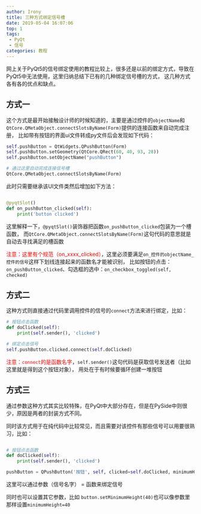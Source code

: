 ```yaml
---
author: Irony
title: 三种方式绑定信号槽
date: 2019-05-04 16:07:06
top: 1
tags: 
 - PyQt
 - 信号
categories: 教程
---
```

网上关于PyQt5的信号绑定使用的教程比较上，很多还是以前的绑定方式，导致在PyQt5中无法使用，这里归纳总结下已有的几种绑定信号槽的方式，
这几种方式各有各的优点和缺点。
<!-- more -->

## 方式一

这个方式是最开始接触设计师的时候知道的，主要是通过控件的`objectName`和`QtCore.QMetaObject.connectSlotsByName(Form)`提供的连接函数来自动完成注册，
比如带有按钮的界面ui文件转成py文件后会发现如下代码：
```python
self.pushButton = QtWidgets.QPushButton(Form)
self.pushButton.setGeometry(QtCore.QRect(60, 40, 93, 28))
self.pushButton.setObjectName("pushButton")

# 通过这里自动完成连接信号槽
QtCore.QMetaObject.connectSlotsByName(Form)
```

此时只需要继承该UI文件类然后增加如下方法：
```python

@pyqtSlot()
def on_pushButton_clicked(self):
    print('button clicked')
```

这里解释一下，`@pyqtSlot()`装饰器把函数`on_pushButton_clicked`包装为一个槽函数，
而`QtCore.QMetaObject.connectSlotsByName(Form)`这句代码的意思就是自动去寻找满足的槽函数

<font color=red>注意：这里有个规范（on_xxxx_clicked）</font>，这里必须要满足`on_控件的objectName_控件的信号`这样下划线连接起来的函数名才能被识别，
比如按钮的点击：`on_pushButton_clicked`、勾选框的选中：`on_checkbox_toggled(self, checked)`

## 方式二

这种方式则直接通过代码里调用控件的信号的`connect`方法来进行绑定，比如：
```python
# 按钮点击函数
def doClicked(self):
    print(self.sender(), 'clicked')

# 绑定点击信号
self.pushButton.clicked.connect(self.doClicked)
```

<font color=red>注意：`connect`的是函数名字</font>，`self.sender()`这句代码是获取信号发送者（比如这里就是得到这个按钮对象），
用处在于有时候要循环创建一堆按钮

## 方式三

通过参数这种方式其实比较特殊，在PyQt中大部分存在，但是在PySide中则很少，原因是两者的封装方式不同。

同时该方式用于在纯代码中比较常见，而且需要对该控件有那些信号可以用要很熟习，比如：
```python

# 按钮点击函数
def doClicked(self):
    print(self.sender(), 'clicked')

pushButton = QPushButton('按钮', self, clicked=self.doClicked, minimumHeight=40)
```

这里可以通过参数（信号名字） = 函数来绑定信号

同时也可以设置其它参数，比如
`button.setMinimumHeight(40)`也可以像参数里那样设置`minimumHeight=40`
